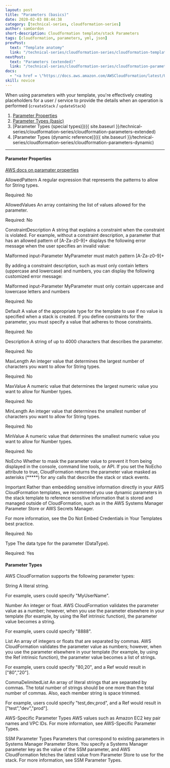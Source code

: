 ```yaml
---
layout: post
title: "Parameters (basics)"
date: 2020-02-03 08:44:38
category: [technical-series, cloudformation-series]
author: samGordon
short-description: Cloudformation template/stack Parameters
tags: [cloudformation, parameters, yml, json]
prevPost:
  text: "Template anatomy"
  link: "/technical-series/cloudformation-series/cloudformation-template-anatomy"
nextPost:
  text: "Parameters (extended)"
  link: "/technical-series/cloudformation-series/cloudformation-parameters-extended"
docs:
  - "<a href = \"https://docs.aws.amazon.com/AWSCloudFormation/latest/UserGuide/parameters-section-structure.html\">AWS docs on cloudformation parameters</a>"
skill: novice
---
```


When using parameters with your template, you're effectively creating placeholders for a user / service to provide the details when an operation is performed (`createStack` / `updateStack`)

1. [Parameter Properties](#properties)
2. [Parameter Types (basic)](#types)
3. [Parameter Types (special types)]({{ site.baseurl }}/technical-series/cloudformation-series/cloudformation-parameters-extended)
4. [Parameter Types (dynamic reference)]({{ site.baseurl }}/technical-series/cloudformation-series/cloudformation-parameters-dynamic)

---

<a name = "properties"></a>
#### Parameter Properties

<div class="card official-docs">
  <div class="card-body">
    <a href = "https://docs.aws.amazon.com/AWSCloudFormation/latest/UserGuide/parameters-section-structure.html#parameters-section-structure-properties">AWS docs on paramater properties</a>
  </div>
</div>

AllowedPattern
A regular expression that represents the patterns to allow for String types.

Required: No

AllowedValues
An array containing the list of values allowed for the parameter.

Required: No

ConstraintDescription
A string that explains a constraint when the constraint is violated. For example, without a constraint description, a parameter that has an allowed pattern of [A-Za-z0-9]+ displays the following error message when the user specifies an invalid value:

Malformed input-Parameter MyParameter must match pattern [A-Za-z0-9]+

By adding a constraint description, such as must only contain letters (uppercase and lowercase) and numbers, you can display the following customized error message:

Malformed input-Parameter MyParameter must only contain uppercase and lowercase letters and numbers

Required: No

Default
A value of the appropriate type for the template to use if no value is specified when a stack is created. If you define constraints for the parameter, you must specify a value that adheres to those constraints.

Required: No

Description
A string of up to 4000 characters that describes the parameter.

Required: No

MaxLength
An integer value that determines the largest number of characters you want to allow for String types.

Required: No

MaxValue
A numeric value that determines the largest numeric value you want to allow for Number types.

Required: No

MinLength
An integer value that determines the smallest number of characters you want to allow for String types.

Required: No

MinValue
A numeric value that determines the smallest numeric value you want to allow for Number types.

Required: No

NoEcho
Whether to mask the parameter value to prevent it from being displayed in the console, command line tools, or API. If you set the NoEcho attribute to true, CloudFormation returns the parameter value masked as asterisks (*****) for any calls that describe the stack or stack events.

Important
Rather than embedding sensitive information directly in your AWS CloudFormation templates, we recommend you use dynamic parameters in the stack template to reference sensitive information that is stored and managed outside of CloudFormation, such as in the AWS Systems Manager Parameter Store or AWS Secrets Manager.

For more information, see the Do Not Embed Credentials in Your Templates best practice.

Required: No

Type
The data type for the parameter (DataType).

Required: Yes


<a name = "types"></a>
#### Parameter Types

AWS CloudFormation supports the following parameter types:

String
A literal string.

For example, users could specify "MyUserName".

Number
An integer or float. AWS CloudFormation validates the parameter value as a number; however, when you use the parameter elsewhere in your template (for example, by using the Ref intrinsic function), the parameter value becomes a string.

For example, users could specify "8888".

List<Number>
An array of integers or floats that are separated by commas. AWS CloudFormation validates the parameter value as numbers; however, when you use the parameter elsewhere in your template (for example, by using the Ref intrinsic function), the parameter value becomes a list of strings.

For example, users could specify "80,20", and a Ref would result in ["80","20"].

CommaDelimitedList
An array of literal strings that are separated by commas. The total number of strings should be one more than the total number of commas. Also, each member string is space trimmed.

For example, users could specify "test,dev,prod", and a Ref would result in ["test","dev","prod"].

AWS-Specific Parameter Types
AWS values such as Amazon EC2 key pair names and VPC IDs. For more information, see AWS-Specific Parameter Types.

SSM Parameter Types
Parameters that correspond to existing parameters in Systems Manager Parameter Store. You specify a Systems Manager parameter key as the value of the SSM parameter, and AWS CloudFormation fetches the latest value from Parameter Store to use for the stack. For more information, see SSM Parameter Types.
